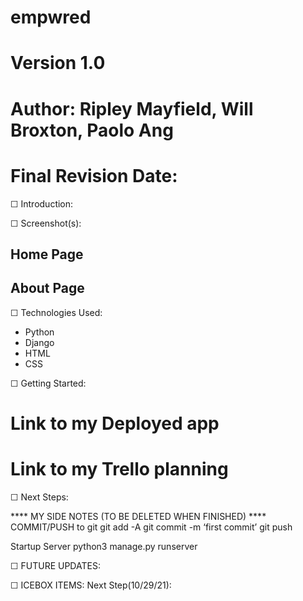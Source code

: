 # empwred
# Version 1.0
# Author: Ripley Mayfield, Will Broxton, Paolo Ang
# Final Revision Date:




☐ Introduction: 








☐ Screenshot(s): 
## Home Page ##

## About Page ##






☐ Technologies Used: 
- Python
- Django
- HTML
- CSS

☐ Getting Started: 
# Link to my Deployed app

# Link to my Trello planning
<!-- use CRUD mapping guidelines link:
https://gist.github.com/jim-clark/17908763db7bd3c403e6 -->

☐ Next Steps:



**** MY SIDE NOTES (TO BE DELETED WHEN FINISHED) ****
COMMIT/PUSH to git
git add -A
git commit -m ‘first commit’
git push


Startup Server
python3 manage.py runserver  

☐ FUTURE UPDATES:



☐ ICEBOX ITEMS:
Next Step(10/29/21): 